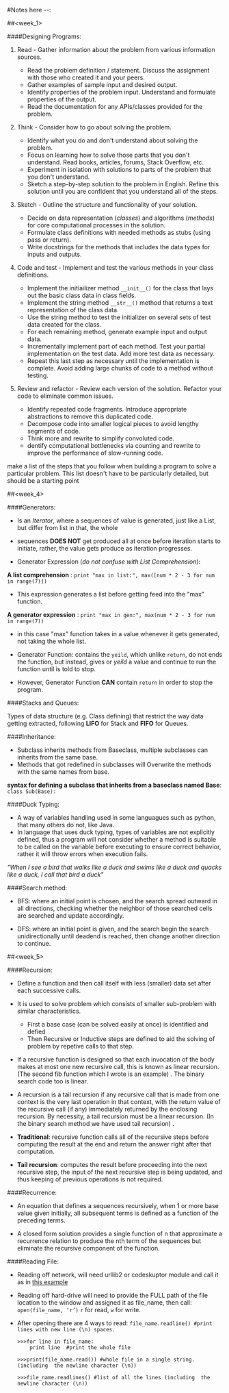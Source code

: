 #Notes here --: 


##<week_1>

####Designing Programs:

1. Read - Gather information about the problem from various information sources.
	* Read the problem definition / statement. Discuss the assignment with those who created it and your peers.
	* Gather examples of sample input and desired output.
	* Identify properties of the problem input. Understand and formulate properties of the output.
	* Read the documentation for any APIs/classes provided for the problem.
	
	
2. Think - Consider how to go about solving the problem.
	* Identify what you do and don't understand about solving the problem.
	* Focus on learning how to solve those parts that you don't understand. Read books, articles, forums, Stack Overflow, etc.
	* Experiment in isolation with solutions to parts of the problem that you don't understand.
	* Sketch a step-by-step solution to the problem in English. Refine this solution until you are confident that you understand all of the steps.
	  
3. Sketch - Outline the structure and functionality of your solution.
	* Decide on data representation (*classes*) and algorithms (*methods*) for core computational processes in the solution.
	* Formulate class definitions with needed methods as stubs (using pass or return).
	* Write docstrings for the methods that includes the data types for inputs and outputs.
	
4. Code and test - Implement and test the various methods in your class definitions.
	* Implement the initiailizer method `__init__()` for the class that lays out the basic class data in class fields.
	* Implement the string method `__str__()` method that returns a text representation of the class data.
	* Use the string method to test the initializer on several sets of test data created for the class.
	* For each remaining method, generate example input and output data.
	* Incrementally implement part of each method. Test your partial implementation on the test data. Add more test data as necessary.
	* Repeat this last step as necessary until the implementation is complete. Avoid adding large chunks of code to a method without testing.
	  
5. Review and refactor - Review each version of the solution. Refactor your code to eliminate common issues.
	* Identify repeated code fragments. Introduce appropriate abstractions to remove this duplicated code.
	* Decompose code into smaller logical pieces to avoid lengthy segments of code.
	* Think more and rewrite to simplify convoluted code.
	* dentify computational bottlenecks via counting and rewrite to improve the performance of slow-running code.
	
make a list of the steps that you follow when building a program to solve a particular problem. 
This list doesn't have to be particularly detailed, but should be a starting point



##<week_4>

####Generators:

* Is an *Iterator*, where a sequences of value is generated, just like a List, but differ from list in that, the whole
* sequences **DOES NOT** get produced all at once before iteration starts to initiate, rather, the value gets produce as iteration progresses.

* Generator Expression (*do not confuse with List Comprehension*):

**A list comprehension** : `print "max in list:", max([num * 2 - 3 for num in range(7)])` 
* This expression generates a list before getting feed into the "max" function.

**A generator expression** : `print "max in gen:", max(num * 2 - 3 for num in range(7))` 
* in this case "max" function takes in a value whenever it gets generated, not taking the whole list.

* Generator Function: contains the `yeild`, which unlike `return`, do not ends the function, but instead, gives or *yeild* a value and continue to run the function until is told to stop.
	
* However, Generator Function **CAN** contain `return` in order to stop the program.


####Stacks and Queues:

Types of data structure (e.g. Class defining) that restrict the way data getting extracted, following **LIFO** for Stack and **FIFO** for Queues.
	
####Inheritance:

* Subclass inherits methods from Baseclass, multiple subclasses can inherits from the same base.
* Methods that got redefined in subclasses will Overwrite the methods with the same names from base.
	
**syntax for defining a subclass that inherits from a baseclass named Base**: `class Sub(Base):`
	

####Duck Typing:

* A way of variables handling used in some languagues such as python, that many others do not, like Java.
* In language that uses duck typing, types of variables are not explicitly defined, thus a program will not consider whether a method is suitable to be called on the variable before executing to ensure correct behavior, rather it will throw errors when execution fails.

*"When I see a bird that walks like a duck and swims like a duck and quacks like a duck, I call that bird a duck"*
	

####Search method:
	
* BFS: where an initial point is chosen, and the search spread outward in all directions, checking whether the neighbor of those searched cells are searched and update accordingly.
	
* DFS: where an initial point is given, and the search begin the search unidirectionally until deadend is reached, then change another direction to continue.



##<week_5>

####Recursion:

* Define a function and then call itself with less (smaller) data set after each successive calls.
* It is used to solve problem which consists of smaller sub-problem with similar characteristics.
	* First a base case (can be solved easily at once) is identified and defied
	* Then Recursive or Inductive steps are defined to aid the solving of problem by repetive calls to that step.
		

* If a recursive function is designed so that each invocation of the body makes at most one new recursive call, this is known as linear recursion. (The second fib function which I wrote is an example) . The binary search code too is linear. 

* A recursion is a tail recursion if any recursive call that is made from one context is the very last operation in that context, with the return value of the recursive call (if any) immediately returned by the enclosing recursion. By necessity, a tail recursion must be a linear recursion. (In the binary search method we have used tail recursion) . 

* **Traditional**: recursive function calls all of the recursive steps before computing the result at the end 
and return the answer right after that computation.

* **Tail recursion**: computes the result before proceeding into the next recursive step, the input of the next 
recursive step is being updated, and thus keeping of previous operations is not required. 


####Recurrence:

* An equation that defines a sequences recursively, when 1 or more base value given initially, all subsequent terms is defined as a function of the preceding terms.

* A closed form solution provides a single function of n that approximate a recurrence relation to produce the nth term of the sequences but eliminate the recursive component of the function.	

####Reading File:

* Reading off network, will need urllib2 or codeskuptor module and call it as in [this example](http://www.codeskulptor.org/#examples_files.py)

* Reading off hard-drive will need to provide the FULL path of the file location to the window and assigned it as file_name, then call: 
`open(file_name, ‘r’)`
`r` for read, `w` for write.

* After opening there are 4 ways to read: `file_name.readline() #print lines with new line (\n) spaces.`
	
	```
	>>>for line in file_name:
		print line  #print the whole file

	>>>print(file_name.read()) #whole file in a single string. (including  the newline character (\n))

	>>>file_name.readlines() #list of all the lines (including  the newline character (\n))
	
	```
